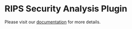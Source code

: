 RIPS Security Analysis Plugin
====
Please visit our [documentation](https://kb.ripstech.com/display/DOC/Zend+Server) for more details.
